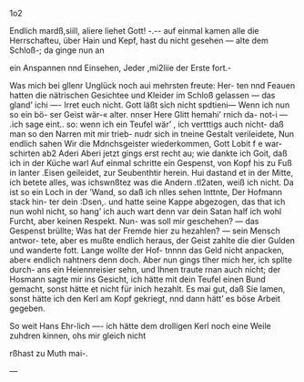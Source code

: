 1o2

Endlich mardß,siill, aliere liehet Gott! -.-- auf einmal
kamen alle die Herrschafteu, über Hain und Kepf, hast
du nicht gesehen — alte dem Schloß-; da ginge nun an

ein Anspannen nnd Einsehen, Jeder ,mi2liie der Erste fort.-

Was mich bei gllenr Unglück noch aui mehrsten freute: Her-
ten nnd Feauen hatten die nätrischen Gesichtee und Kleider
im Schloß gelassen — das gland’ ichi —- Irret euch nicht.
Gott läßt sich nicht spdtieni— Wenn ich nun so ein bö-
ser Geist wär-« alter. nnser Here Glitt hemahi’ rnich da-
not-i — .ich sage eint.. so: wenn ich ein Teufel wär’ , ich
vertttigs auch nicht- daß man so den Narren mit mir trieb-
nudr sich in tneine Gestalt verileidete, Nun endlich sahen
Wir die Mdnchsgeister wiederkommen, Gott Lobit f e war-
schirten ab2 Aderi Aberi jetzt gings erst recht au; wie
dankte ich Goit, daß ich in der Küche warl Auf einmal
schritte ein Gespenst, von Kopf his zu Fuß in lanter .Eisen
geileidet, zur Seubenthtir herein. Hui dastand et in der
Mitte, ich betete alles, was ichswnßtez was die Andern
.tl2aten, weiß ich nicht. Da ist so ein Loch in der ’Wand,
so daß ich nlles sehen lnttnte, Der Hofmann stack hin-
ter dein :Dsen,. und hatte seine Kappe abgezogen, das that
ich nun wohl nicht, so hang’ ich auch wart denn var dein
Satan half ich wohl Furcht, aber keinen Respekt. Nun-
was soll mir geschehen? — das Gespenst brüllte; Was
hat der Fremde hier zu hezahlen? — sein Mensch antwor-
tete, aber es mußte endlich heraus, der Geist zahlte die
dier Gulden und wanderte fott. Lange wollte der Hof-
tnnnn das Geld nicht anpacken, aber« endlich nahtners
denn doch. Aber nun gings tlher mich her, ich spllte durch-
ans ein Heiennreisier sehn, und Ihnen traute rnan auch
nicht; der Hosmann sagte mir ins Gesicht, ich hätte mit
dein Teufel einen Bund gemacht, sonst hätte et nicht für
inich hezahlt. Es mai gut, daß Sie lamen, sonst hätte
ich den Kerl am Kopf gekriegt, nnd dann hätt’ es böse
Arbeit gegeben.

So weit Hans Ehr-lich —- ich hätte dem drolligen
Kerl noch eine Weile zuhdren kinnen, ohs mir gleich nicht

rßhast zu Muth mai-.

—

